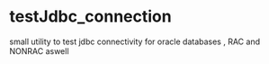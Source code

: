 testJdbc_connection
===================

small utility to test jdbc connectivity for oracle databases , RAC and NONRAC aswell 
